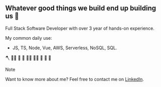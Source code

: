 ## Whatever good things we build end up building us 🥷

Full Stack Software Developer with over 3 year of hands-on experience.

My common daily use:
- JS, TS, Node, Vue, AWS, Serverless, NoSQL, SQL.

🪓 🧑‍🔬 🧰 🚀 👷‍♂️ 👨‍💻 🧯 🌠 🙏

> [!NOTE]
> Want to know more about me? Feel free to contact me on [LinkedIn](https://www.linkedin.com/in/marcofeliponi/).

##
